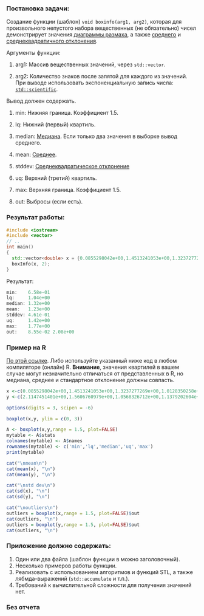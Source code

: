### Постановка задачи: ###

Создание функции (шаблон) `void boxinfo(arg1, arg2)`, которая для произвольного непустого набора вещественных (не обязательно) чисел демонстрирует значения [диаграммы размаха](https://ru.wikipedia.org/wiki/%D0%AF%D1%89%D0%B8%D0%BA_%D1%81_%D1%83%D1%81%D0%B0%D0%BC%D0%B8), а также [среднего](https://ru.wikipedia.org/wiki/%D0%A1%D1%80%D0%B5%D0%B4%D0%BD%D0%B5%D0%B5_%D0%B0%D1%80%D0%B8%D1%84%D0%BC%D0%B5%D1%82%D0%B8%D1%87%D0%B5%D1%81%D0%BA%D0%BE%D0%B5) и [среднеквадратичного отклонения](https://ru.wikipedia.org/wiki/%D0%A1%D1%80%D0%B5%D0%B4%D0%BD%D0%B5%D0%BA%D0%B2%D0%B0%D0%B4%D1%80%D0%B0%D1%82%D0%B8%D1%87%D0%B5%D1%81%D0%BA%D0%BE%D0%B5_%D0%BE%D1%82%D0%BA%D0%BB%D0%BE%D0%BD%D0%B5%D0%BD%D0%B8%D0%B5). 

Аргументы функции:

1. arg1: Массив вещественных значений, через `std::vector`. 

2. arg2: Количество знаков после запятой для каждого из значений. При выводе использовать экспоненциальную запись числа: [`std::scientific`](https://en.cppreference.com/w/cpp/io/manip/fixed).

Вывод должен содержать.

1. min: Нижняя граница. Коэффициент 1.5.

2. lq: Нижний (первый) квартиль.

3. median: [Медиана](https://ru.wikipedia.org/wiki/%D0%9C%D0%B5%D0%B4%D0%B8%D0%B0%D0%BD%D0%B0_(%D1%81%D1%82%D0%B0%D1%82%D0%B8%D1%81%D1%82%D0%B8%D0%BA%D0%B0)). Если только два значения в выборке вывод среднего.

4. mean: [Среднее](https://ru.wikipedia.org/wiki/%D0%A1%D1%80%D0%B5%D0%B4%D0%BD%D0%B5%D0%B5_%D0%B0%D1%80%D0%B8%D1%84%D0%BC%D0%B5%D1%82%D0%B8%D1%87%D0%B5%D1%81%D0%BA%D0%BE%D0%B5).

5. stddev: [Среднеквадратическое отклонение
](https://ru.wikipedia.org/wiki/%D0%A1%D1%80%D0%B5%D0%B4%D0%BD%D0%B5%D0%BA%D0%B2%D0%B0%D0%B4%D1%80%D0%B0%D1%82%D0%B8%D1%87%D0%B5%D1%81%D0%BA%D0%BE%D0%B5_%D0%BE%D1%82%D0%BA%D0%BB%D0%BE%D0%BD%D0%B5%D0%BD%D0%B8%D0%B5)

6. uq: Верхний (третий) квартиль.

7. max: Верхняя граница. Коэффициент 1.5.

8. out: Выбросы (если есть).


### Результат работы: ###

```cpp
#include <iostream>
#include <vector>
// ..
int main()
{
  std::vector<double> x = {0.0855298042e+00,1.4513241053e+00,1.3237277269e+00,1.0128350258e+00,1.4122089148e+00,6.5826654434e-01,2.0795986652e+00,1.0230206251e+00,1.4231411219e+00,1.1091691256e+00,1.7714337111e+00,1.3986129761e+00,1.0640757084e+00,1.4216910601e+00,1.2402026653e+00};
  boxInfo(x, 2);
}
```
Результат:
```c
min:    6.58e-01
lq:     1.04e+00
median: 1.32e+00
mean:   1.23e+00
stddev: 4.61e-01
uq:     1.42e+00
max:    1.77e+00
out:    8.55e-02 2.08e+00 
```
### Пример на R ###
 
[По этой ссылке](https://www.mycompiler.io/view/5XcsOEV). 
Либо используйте указанный ниже код в любом компиляторе (онлайн) R. **Внимание**, значения квартилей в вашем случае могут незначительно отличаться от представленных в R, но  медиана, среднее и стандартное отклонение должны совпасть.
```R
x <-c(0.0855298042e+00,1.4513241053e+00,1.3237277269e+00,1.0128350258e+00,1.4122089148e+00,6.5826654434e-01,2.0795986652e+00,1.0230206251e+00,1.4231411219e+00,1.1091691256e+00,1.7714337111e+00,1.3986129761e+00,1.0640757084e+00,1.4216910601e+00,1.2402026653e+00)
y <-c(2.1147451401e+00,1.5606760979e+00,1.0568326712e+00,1.1379202604e+00,8.5802090168e-01,1.2779158354e+00,1.1540910006e+00,2.2799887657e+00,1.5069425106e+00,2.4955313206e+00,1.1681622267e+00,1.3716301918e+00,1.3439905643e+00,8.5801953077e-01,1.5243546963e+00)

options(digits = 3, scipen = -6)

boxplot(x,y, ylim = c(0, 3))

A <- boxplot(x,y,range = 1.5, plot=FALSE)
mytable <- A$stats
colnames(mytable) <- A$names
rownames(mytable) <- c('min','lq','median','uq','max')
print(mytable)

cat("\nmean\n")
cat(mean(x), "\n")
cat(mean(y), "\n")

cat("\nstd dev\n")
cat(sd(x), "\n")
cat(sd(y), "\n")

cat("\noutliers\n")
outliers = boxplot(x,range = 1.5, plot=FALSE)$out
cat(outliers, "\n")
outliers = boxplot(y,range = 1.5, plot=FALSE)$out
cat(outliers, "\n")
```

### Приложение должно содержать: ###

1. Один или два файла (шаблон функции в можно заголовочный).
2. Несколько примеров работы функции.
3. Реализовать с использованием алгоритмов и функций STL, а также лябмда-выражений (`std::accumulate` и т.п.).
4. Требований к вычислительной сложности для получения значений нет.

### Без отчета
